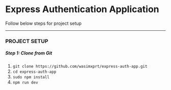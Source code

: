 # Express Authentication Application

Follow below steps for project setup

***

### PROJECT SETUP

##### Step 1: Clone from Git

1. `git clone https://github.com/wasimxprt/express-auth-app.git`
1. `cd express-auth-app`
2. `sudo npm install`
3. `npm run dev`
